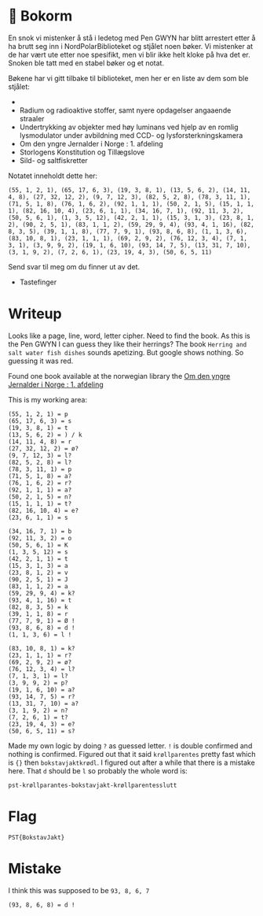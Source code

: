 # 📖 Bokorm

En snok vi mistenker å stå i ledetog med Pen GWYN har blitt arrestert etter å ha brutt seg inn i NordPolarBiblioteket og stjålet noen bøker. Vi mistenker at de har vært ute etter noe spesifikt, men vi blir ikke helt kloke på hva det er. Snoken ble tatt med en stabel bøker og et notat.

Bøkene har vi gitt tilbake til biblioteket, men her er en liste av dem som ble stjålet:

*   
* Radium og radioaktive stoffer, samt nyere opdagelser angaaende straaler
* Undertrykking av objekter med høy luminans ved hjelp av en romlig lysmodulator under avbildning med CCD- og lysforsterkningskamera
* Om den yngre Jernalder i Norge : 1. afdeling
* Storlogens Konstitution og Tillægslove
* Sild- og saltfiskretter

Notatet inneholdt dette her:
```
(55, 1, 2, 1), (65, 17, 6, 3), (19, 3, 8, 1), (13, 5, 6, 2), (14, 11, 4, 8), (27, 32, 12, 2), (9, 7, 12, 3), (82, 5, 2, 8), (78, 3, 11, 1), (71, 5, 1, 8), (76, 1, 6, 2), (92, 1, 1, 1), (50, 2, 1, 5), (15, 1, 1, 1), (82, 16, 10, 4), (23, 6, 1, 1), (34, 16, 7, 1), (92, 11, 3, 2), (50, 5, 6, 1), (1, 3, 5, 12), (42, 2, 1, 1), (15, 3, 1, 3), (23, 8, 1, 2), (90, 2, 5, 1), (83, 1, 1, 2), (59, 29, 9, 4), (93, 4, 1, 16), (82, 8, 3, 5), (39, 1, 1, 8), (77, 7, 9, 1), (93, 8, 6, 8), (1, 1, 3, 6), (83, 10, 8, 1), (23, 1, 1, 1), (69, 2, 9, 2), (76, 12, 3, 4), (7, 1, 3, 1), (3, 9, 9, 2), (19, 1, 6, 10), (93, 14, 7, 5), (13, 31, 7, 10), (3, 1, 9, 2), (7, 2, 6, 1), (23, 19, 4, 3), (50, 6, 5, 11)
```

Send svar til meg om du finner ut av det.

- Tastefinger

# Writeup

Looks like a page, line, word, letter cipher. Need to find the book. As this is the Pen GWYN I can guess they like their herrings? The book `Herring and salt water fish dishes` sounds apetizing. But google shows nothing. So guessing it was red.

Found one book available at the norwegian library the [Om den yngre Jernalder i Norge : 1. afdeling](https://www.nb.no/items/ca795dec965d2fb7abb5dffa71a7f81c?page=61&searchText=Om%20den%20yngre%20Jernalder%20i%20Norge)

This is my working area: 

```
(55, 1, 2, 1) = p
(65, 17, 6, 3) = s
(19, 3, 8, 1) = t
(13, 5, 6, 2) = ) / k
(14, 11, 4, 8) = r
(27, 32, 12, 2) = ø?
(9, 7, 12, 3) = l?
(82, 5, 2, 8) = l?
(78, 3, 11, 1) = p
(71, 5, 1, 8) = a?
(76, 1, 6, 2) = r?
(92, 1, 1, 1) = a?
(50, 2, 1, 5) = n?
(15, 1, 1, 1) = t?
(82, 16, 10, 4) = e? 
(23, 6, 1, 1) = s

(34, 16, 7, 1) = b
(92, 11, 3, 2) = o
(50, 5, 6, 1) = K
(1, 3, 5, 12) = s
(42, 2, 1, 1) = t
(15, 3, 1, 3) = a
(23, 8, 1, 2) = v
(90, 2, 5, 1) = J
(83, 1, 1, 2) = a
(59, 29, 9, 4) = k?
(93, 4, 1, 16) = t
(82, 8, 3, 5) = k
(39, 1, 1, 8) = r
(77, 7, 9, 1) = Ø !
(93, 8, 6, 8) = d !
(1, 1, 3, 6) = l !

(83, 10, 8, 1) = k?
(23, 1, 1, 1) = r?
(69, 2, 9, 2) = ø?
(76, 12, 3, 4) = l?
(7, 1, 3, 1) = l?
(3, 9, 9, 2) = p?
(19, 1, 6, 10) = a?
(93, 14, 7, 5) = r?
(13, 31, 7, 10) = a?
(3, 1, 9, 2) = n?
(7, 2, 6, 1) = t?
(23, 19, 4, 3) = e?
(50, 6, 5, 11) = s?
```

Made my own logic by doing `?` as guessed letter. `!` is double confirmed and nothing is confirmed.
Figured out that it said `krøllparentes` pretty fast which is `{}` then `bokstavjaktkrødl`. I figured out after a while that there is a mistake here. That `d` should be `l` so probably the whole word is:

`pst-krøllparantes-bokstavjakt-krøllparentesslutt`

# Flag

```
PST{BokstavJakt}
```

# Mistake

I think this was supposed to be `93, 8, 6, 7`

```
(93, 8, 6, 8) = d !
```
